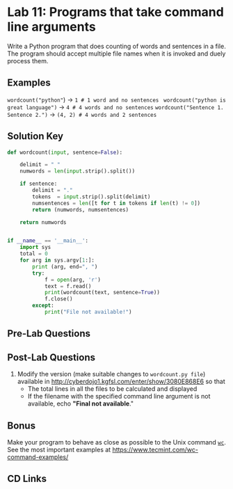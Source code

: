 

# Lab 11: Programs that take command line arguments

Write a Python program that does counting of words and sentences in a file. The program should accept multiple file names when it is invoked and duely process them. 

## Examples 

`wordcount("python"`) -> `1 # 1 word and no sentences `
`wordcount("python is great language")` ->  `4 # 4 words and no sentences`
`wordcount("Sentence 1. Sentence 2.")` -> `(4, 2) # 4 words and 2 sentences`


## Solution Key 

```python
def wordcount(input, sentence=False):

    delimit = " "
    numwords = len(input.strip().split())

    if sentence:
        delimit = "."
        tokens  = input.strip().split(delimit)
        numsentences = len([t for t in tokens if len(t) != 0])
        return (numwords, numsentences)

    return numwords


if __name__ == '__main__':
    import sys
    total = 0
    for arg in sys.argv[1:]:
        print (arg, end=", ")
        try:
            f = open(arg, 'r')
            text = f.read()
            print(wordcount(text, sentence=True))
            f.close()
        except:
            print("File not available!")

```

## Pre-Lab Questions


## Post-Lab Questions 

1. Modify the version (make suitable changes to `wordcount.py file`) available in http://cyberdojo1.kgfsl.com/enter/show/3080E868E6 so that 
	- The total lines in all the files to be calculated and displayed 
	- If the filename with the specified command line argument is not available, echo **"Final not available**." 


## Bonus
Make your program to behave as close as possible to the Unix command [`wc`](https://en.wikipedia.org/wiki/Wc_(Unix)). See the most important examples at https://www.tecmint.com/wc-command-examples/


## CD Links


